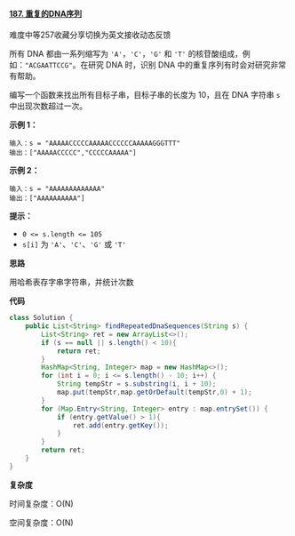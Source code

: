 #### [187. 重复的DNA序列](https://leetcode-cn.com/problems/repeated-dna-sequences/)

难度中等257收藏分享切换为英文接收动态反馈

所有 DNA 都由一系列缩写为 `'A'`，`'C'`，`'G'` 和 `'T'` 的核苷酸组成，例如：`"ACGAATTCCG"`。在研究 DNA 时，识别 DNA 中的重复序列有时会对研究非常有帮助。

编写一个函数来找出所有目标子串，目标子串的长度为 10，且在 DNA 字符串 `s` 中出现次数超过一次。

 

**示例 1：**

```
输入：s = "AAAAACCCCCAAAAACCCCCCAAAAAGGGTTT"
输出：["AAAAACCCCC","CCCCCAAAAA"]
```

**示例 2：**

```
输入：s = "AAAAAAAAAAAAA"
输出：["AAAAAAAAAA"]
```

 

**提示：**

- `0 <= s.length <= 105`
- `s[i]` 为 `'A'`、`'C'`、`'G'` 或 `'T'`

**思路**

用哈希表存字串字符串，并统计次数

**代码**

```java
class Solution {
    public List<String> findRepeatedDnaSequences(String s) {
        List<String> ret = new ArrayList<>();
        if (s == null || s.length() < 10){
            return ret;
        }
        HashMap<String, Integer> map = new HashMap<>();
        for (int i = 0; i <= s.length() - 10; i++) {
            String tempStr = s.substring(i, i + 10);
            map.put(tempStr,map.getOrDefault(tempStr,0) + 1);
        }
        for (Map.Entry<String, Integer> entry : map.entrySet()) {
            if (entry.getValue() > 1){
                ret.add(entry.getKey());
            }
        }
        return ret;
    }
}
```

**复杂度**

时间复杂度：O(N)

空间复杂度：O(N)